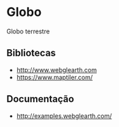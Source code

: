 # Globo
Globo terrestre

## Bibliotecas
- http://www.webglearth.com
- https://www.maptiler.com/

## Documentação
- http://examples.webglearth.com/
